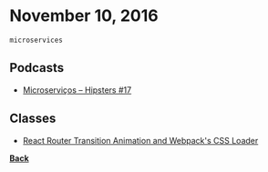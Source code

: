 # November 10, 2016

`microservices`

## Podcasts

- [Microserviços – Hipsters #17](http://hipsters.tech/microservicos-hipsters-17/)

## Classes

- [React Router Transition Animation and Webpack's CSS Loader](https://online.reacttraining.com/courses/reactjsfundamentals/lectures/763416)


[__Back__](../README.md)
